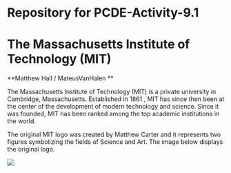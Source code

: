 # Repository for PCDE-Activity-9.1

# The Massachusetts Institute of Technology (MIT)

**Matthew Hall / MateusVanHalen **

The Massachusetts Institute of Technology (MIT) is a private university in Cambridge, Massachusetts. Established in 1861 , MIT has since then been at the center of the development of modern technology and science. Since it was founded, MIT has been ranked among the top academic institutions in the world.

The original MIT logo was created by Matthew Carter and it represents two figures symbolizing the fields of Science and Art. The image below displays the original logo.

![](image.png)